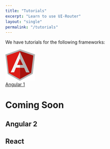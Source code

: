 ```yaml
---
title: "Tutorials"
excerpt: "Learn to use UI-Router"
layout: "single"
permalink: "/tutorials"
---
```


We have tutorials for the following frameworks: 

<div><a href="/tutorial/ng1/helloworld"><img src="/images/logos/angular1.png"><div>Angular 1</div></a></div>

# Coming Soon

## Angular 2

## React


